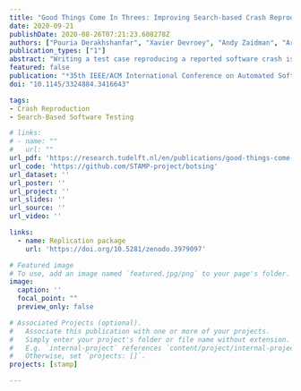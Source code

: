 ```yaml
---
title: "Good Things Come In Threes: Improving Search-based Crash Reproduction With Helper Objectives"
date: 2020-09-21
publishDate: 2020-08-26T07:21:23.608278Z
authors: ["Pouria Derakhshanfar", "Xavier Devroey", "Andy Zaidman", "Arie van Deursen", "Annibale Panichella"]
publication_types: ["1"]
abstract: "Writing a test case reproducing a reported software crash is a common practice to identify the root cause of an anomaly in the software under test. However, this task is usually labor-intensive and time-taking. Hence, evolutionary intelligence approaches have been successfully applied to assist developers during debugging by generating a test case reproducing reported crashes. These approaches use a single fitness function called Crash Distance to guide the search process toward reproducing a target crash. Despite the reported achievements, these approaches do not always successfully reproduce some crashes due to a lack of test diversity (premature convergence). In this study, we introduce a new approach, called MO-HO, that addresses this issue via multi-objectivization. In particular, we introduce two new Helper-Objectives for crash reproduction, namely test length (to minimize) and method sequence diversity (to maximize), in addition to Crash Distance. We assessed MOHO using five multi-objective evolutionary algorithms (NSGA-II, SPEA2, PESA-II, MOEA/D, FEMO) on 124 non-trivial crashes stemming from open-source projects. Our results indicate that SPEA2 is the best-performing multi-objective algorithm for MO-HO. We evaluated this best-performing algorithm for MO-HO against the state-of-the-art: single-objective approach (Single-Objective Search) and decomposition-based multi-objectivization approach (De-MO). Our results show that MO-HO reproduces five crashes that cannot be reproduced by the current state-of-the-art. Besides, MO-HO improves the effectiveness (+10% and +8% in reproduction ratio) and the efficiency in 34.6% and 36% of crashes (i.e., significantly lower running time) compared to Single-Objective Search and De-MO, respectively. For some crashes, the improvements are very large, being up to +93.3% for reproduction ratio and -92% for the required running time."
featured: false
publication: "*35th IEEE/ACM International Conference on Automated Software Engineering (ASE '20), September 21–25, 2020, Virtual Event, Australia*"
doi: "10.1145/3324884.3416643"

tags:
- Crash Reproduction
- Search-Based Software Testing

# links:
# - name: ""
#   url: ""
url_pdf: 'https://research.tudelft.nl/en/publications/good-things-come-in-threes-improving-search-based-crash-reproduct'
url_code: 'https://github.com/STAMP-project/botsing'
url_dataset: ''
url_poster: ''
url_project: ''
url_slides: ''
url_source: ''
url_video: ''

links:
  - name: Replication package
    url: 'https://doi.org/10.5281/zenodo.3979097'

# Featured image
# To use, add an image named `featured.jpg/png` to your page's folder.
image:
  caption: ''
  focal_point: ""
  preview_only: false

# Associated Projects (optional).
#   Associate this publication with one or more of your projects.
#   Simply enter your project's folder or file name without extension.
#   E.g. `internal-project` references `content/project/internal-project/index.md`.
#   Otherwise, set `projects: []`.
projects: [stamp]

---
```


